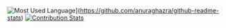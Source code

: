 ![Most Used Language](https://github-readme-stats.vercel.app/api/top-langs/?username=anuraghazra&layout=pie)](https://github.com/anuraghazra/github-readme-stats)
[![Contribution Stats](https://github-contribution-stats.vercel.app/api/?username=wandak3)](https://github.com/LordDashMe/github-contribution-stats/)
